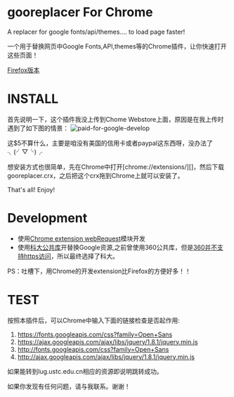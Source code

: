gooreplacer For Chrome
===

A replacer for google fonts/api/themes.... to load page faster!

一个用于替换网页中Google Fonts,API,themes等的Chrome插件，让你快速打开这些页面！

[Firefox版本](https://github.com/jiacai2050/gooreplacer)

INSTALL
===
首先说明一下，这个插件我没上传到Chome Webstore上面，原因是在我上传时遇到了如下图的情景：
<img src="http://img01.taobaocdn.com/imgextra/i1/581166664/TB2jSskapXXXXXJXXXXXXXXXXXX_!!581166664.png" alt=" paid-for-google-develop"/>

这$5不算什么，主要是咱没有美国的信用卡或者paypal这东西呀，没办法了 ╮(╯▽╰)╭


想安装方式也很简单，先在Chrome中打开[chrome://extensions/][]，然后下载gooreplacer.crx，之后把这个crx拖到Chrome上就可以安装了。

That's all! Enjoy!

Development
===

- 使用[Chrome extension webRequest](https://developer.chrome.com/extensions/webRequest)模块开发
- 使用[科大公共库](https://servers.ustclug.org/2014/07/ustc-blog-force-google-fonts-proxy/)开替换Google资源,之前曾使用360公共库，但是[360并不支持https访问](https://servers.ustclug.org/2014/06/blog-googlefonts-speedup/)，所以最终选择了科大。

PS：吐槽下，用Chrome的开发extension比Firefox的方便好多！！

TEST
===

按照本插件后，可以Chrome中输入下面的链接检查是否起作用:

1. https://fonts.googleapis.com/css?family=Open+Sans
2. https://ajax.googleapis.com/ajax/libs/jquery/1.8.1/jquery.min.js
3. http://fonts.googleapis.com/css?family=Open+Sans
4. http://ajax.googleapis.com/ajax/libs/jquery/1.8.1/jquery.min.js

如果能转到lug.ustc.edu.cn相应的资源即说明跳转成功。

如果你发现有任何问题，请与我联系。谢谢！